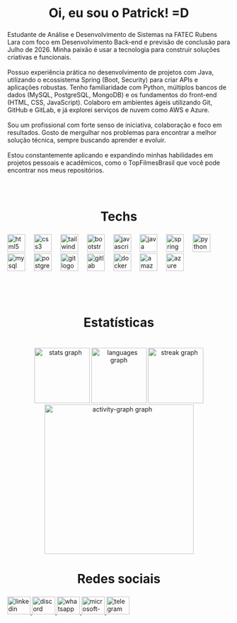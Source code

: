 <h1 align="center">Oi, eu sou o Patrick!  =D</h1>

###

<p align="left">Estudante de Análise e Desenvolvimento de Sistemas na FATEC Rubens Lara com foco em Desenvolvimento Back-end e previsão de conclusão para Julho de 2026. Minha paixão é usar a tecnologia para construir soluções criativas e funcionais.<br><br>Possuo experiência prática no desenvolvimento de projetos com Java, utilizando o ecossistema Spring (Boot, Security) para criar APIs e aplicações robustas. Tenho familiaridade com Python, múltiplos bancos de dados (MySQL, PostgreSQL, MongoDB) e os fundamentos do front-end (HTML, CSS, JavaScript). Colaboro em ambientes ágeis utilizando Git, GitHub e GitLab, e já explorei serviços de nuvem como AWS e Azure.<br><br>Sou um profissional com forte senso de iniciativa, colaboração e foco em resultados. Gosto de mergulhar nos problemas para encontrar a melhor solução técnica, sempre buscando aprender e evoluir.<br><br>Estou constantemente aplicando e expandindo minhas habilidades em projetos pessoais e acadêmicos, como o TopFilmesBrasil que você pode encontrar nos meus repositórios.</p>

###

<br clear="both">

<h1 align="center">Techs</h1>

###

<div align="left">
  <img src="https://cdn.jsdelivr.net/gh/devicons/devicon/icons/html5/html5-original.svg" height="40" alt="html5 logo"  />
  <img width="12" />
  <img src="https://cdn.jsdelivr.net/gh/devicons/devicon/icons/css3/css3-original.svg" height="40" alt="css3 logo"  />
  <img width="12" />
  <img src="https://cdn.jsdelivr.net/gh/devicons/devicon/icons/tailwindcss/tailwindcss-original-wordmark.svg" height="40" alt="tailwindcss logo"  />
  <img width="12" />
  <img src="https://cdn.jsdelivr.net/gh/devicons/devicon/icons/bootstrap/bootstrap-original.svg" height="40" alt="bootstrap logo"  />
  <img width="12" />
  <img src="https://cdn.jsdelivr.net/gh/devicons/devicon/icons/javascript/javascript-original.svg" height="40" alt="javascript logo"  />
  <img width="12" />
  <img src="https://skillicons.dev/icons?i=java" height="40" alt="java logo"  />
  <img width="12" />
  <img src="https://cdn.jsdelivr.net/gh/devicons/devicon/icons/spring/spring-original.svg" height="40" alt="spring logo"  />
  <img width="12" />
  <img src="https://cdn.jsdelivr.net/gh/devicons/devicon/icons/python/python-original.svg" height="40" alt="python logo"  />
  <img width="12" />
  <img src="https://cdn.jsdelivr.net/gh/devicons/devicon/icons/mysql/mysql-original.svg" height="40" alt="mysql logo"  />
  <img width="12" />
  <img src="https://cdn.jsdelivr.net/gh/devicons/devicon/icons/postgresql/postgresql-original.svg" height="40" alt="postgresql logo"  />
  <img width="12" />
  <img src="https://cdn.jsdelivr.net/gh/devicons/devicon/icons/git/git-original.svg" height="40" alt="git logo"  />
  <img width="12" />
  <img src="https://cdn.jsdelivr.net/gh/devicons/devicon/icons/gitlab/gitlab-original.svg" height="40" alt="gitlab logo"  />
  <img width="12" />
  <img src="https://cdn.jsdelivr.net/gh/devicons/devicon/icons/docker/docker-original.svg" height="40" alt="docker logo"  />
  <img width="12" />
  <img src="https://cdn.jsdelivr.net/gh/devicons/devicon/icons/amazonwebservices/amazonwebservices-line-wordmark.svg" height="40" alt="amazonwebservices logo"  />
  <img width="12" />
  <img src="https://cdn.jsdelivr.net/gh/devicons/devicon/icons/azure/azure-original.svg" height="40" alt="azure logo"  />
</div>

###

<br clear="both">

<br clear="both">

<h1 align="center">Estatísticas</h1>

###

<br clear="both">

<div align="center">
  <img src="https://github-readme-stats.vercel.app/api?username=patrickcsouzadev&hide_title=false&hide_rank=true&show_icons=true&include_all_commits=true&count_private=true&disable_animations=false&theme=highcontrast&locale=en&hide_border=false&order=1" height="125" alt="stats graph"  />
  <img src="https://github-readme-stats.vercel.app/api/top-langs?username=patrickcsouzadev&locale=en&hide_title=false&layout=compact&card_width=320&langs_count=7&theme=highcontrast&hide_border=false&order=2" height="125" alt="languages graph"  />
  <img src="https://streak-stats.demolab.com?user=patrickcsouzadev&locale=en&mode=daily&theme=highcontrast&hide_border=false&border_radius=5&order=3" height="125" alt="streak graph"  />
  <img src="https://github-readme-activity-graph.vercel.app/graph?username=patrickcsouzadev&radius=16&theme=high-contrast&area=true&order=5&hide_title=false&hide_border=false" height="337" alt="activity-graph graph"  />
</div>

###

<h1 align="center">Redes sociais</h1>

###

<div align="left">
  <a href="www.linkedin.com/in/patrickcsouzadev" target="_blank">
    <img src="https://raw.githubusercontent.com/maurodesouza/profile-readme-generator/master/src/assets/icons/social/linkedin/default.svg" width="52" height="40" alt="linkedin logo"  />
  </a>
  <a href="PTKsccp" target="_blank">
    <img src="https://raw.githubusercontent.com/maurodesouza/profile-readme-generator/master/src/assets/icons/social/discord/default.svg" width="52" height="40" alt="discord logo"  />
  </a>
  <a href="13991616105" target="_blank">
    <img src="https://raw.githubusercontent.com/maurodesouza/profile-readme-generator/master/src/assets/icons/social/whatsapp/default.svg" width="52" height="40" alt="whatsapp logo"  />
  </a>
  <a href="patrickcsouza.dev@outlook.com" target="_blank">
    <img src="https://raw.githubusercontent.com/maurodesouza/profile-readme-generator/master/src/assets/icons/social/microsoft-outlook/default.svg" width="52" height="40" alt="microsoft-outlook logo"  />
  </a>
  <a href="13991616105" target="_blank">
    <img src="https://raw.githubusercontent.com/maurodesouza/profile-readme-generator/master/src/assets/icons/social/telegram/default.svg" width="52" height="40" alt="telegram logo"  />
  </a>
</div>

###

